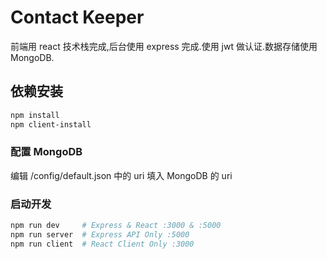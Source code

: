 # Contact Keeper

前端用 react 技术栈完成,后台使用 express 完成.使用 jwt 做认证.数据存储使用 MongoDB.

## 依赖安装

```bash
npm install
npm client-install
```

### 配置 MongoDB

编辑 /config/default.json 中的 uri 填入 MongoDB 的 uri

### 启动开发

```bash
npm run dev     # Express & React :3000 & :5000
npm run server  # Express API Only :5000
npm run client  # React Client Only :3000
```
